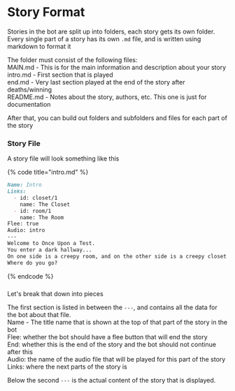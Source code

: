 # Story Format

Stories in the bot are split up into folders, each story gets its own folder.   
Every single part of a story has its own `.md` file, and is written using markdown to format it

The folder must consist of the following files:   
MAIN.md - This is for the main information and description about your story  
intro.md - First section that is played  
end.md - Very last section played at the end of the story after deaths/winning   
README.md - Notes about the story, authors, etc. This one is just for documentation

After that, you can build out folders and subfolders and files for each part of the story

### Story File

A story file will look something like this

{% code title="intro.md" %}
```md
Name: Intro
Links: 
  - id: closet/1
    name: The Closet
  - id: room/1
    name: The Room
Flee: true
Audio: intro
---
Welcome to Once Upon a Test.
You enter a dark hallway...
On one side is a creepy room, and on the other side is a creepy closet. 
Where do you go?
```
{% endcode %}

### 

Let's break that down into pieces

The first section is listed in between the `---`, and contains all the data for the bot about that file.  
Name - The title name that is shown at the top of that part of the story in the bot  
Flee: whether the bot should have a flee button that will end the story  
End: whether this is the end of the story and the bot should not continue after this  
Audio: the name of the audio file that will be played for this part of the story  
Links: where the next parts of the story is

Below the second `---` is the actual content of the story that is displayed.


